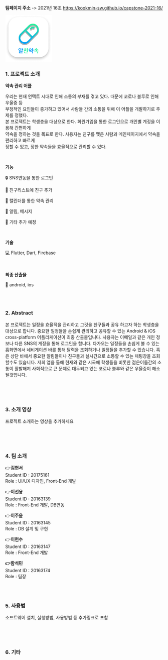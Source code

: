 **팀페이지 주소** -> 2021년 16조 https://kookmin-sw.github.io/capstone-2021-16/

![img2](./img2.png)

### 1. 프로젝트 소개

  **약속 관리 어플**

우리는 현재 언택트 시대로 인해 소통의 부재를 겪고 있다. 때문에 코로나 블루로 인해 우울증 등<br>
부정적인 요인들이 증가하고 있어서 사람들 간의 소통을 위해 이 어플을 개발하기로 주제를 정했다. <br>
본 프로젝트는 학생층을 대상으로 한다. 회원가입을 통한 로그인으로 개인별 계정을 이용해 간편하게<br>
약속을 정하는 것을 목표로 한다. 사용자는 친구를 맺은 사람과 메인페이지에서 약속을 편리하고 빠르게<br>
정할 수 있고, 정한 약속들을 효율적으로 관리할 수 있다. 

<br>

**기능** 

:lock: SNS연동을 통한 로그인

:couple: 친구리스트에 친구 추가

:calendar: 캘린더를 통한 약속 관리

:bell: 알림, 메시지

:pushpin: 기타 추가 예정

<br>

**기술**

:computer: Flutter, Dart, Firebase

<br>

**최종 산출물**

:iphone: android, ios

<br>
<br>

### 2. Abstract<br>
본 프로젝트는 일정을 효율적을 관리하고 그것을 친구들과 공유 하고자 하는 학생층을 대상으로 합니다. 중요한 일정들을 손쉽게 관리하고 공유할 수 있는 Android & iOS cross-platform 어플리케이션이 최종 산출물입니다. 사용자는 이메일과 같은 개인 정보나 다른 SNS의 계정을 통해 로그인을 합니다. 다가오는 일정들을 손쉽게 볼 수 있는 홈화면에서 네비게이션 바를 통해 달력을 조회하거나 일정들을 추가할 수 있습니다. 혹은 상단 바에서 중요한 알림들이나 친구들과 실시간으로 소통할 수 있는 채팅창을 조회할수도 있습니다. 저희 앱을 톨해 현재와 같은 시국에 학생들을 비롯한 젊은이들간의 소통이 활발해져 사회적으로 큰 문제로 대두되고 있는 코로나 블루와 같은 우울증이 해소 될것입니다.

<br>
<br>
<br>

### 3. 소개 영상

프로젝트 소개하는 영상을 추가하세요

<br>
<br>
<br>

### 4. 팀 소개

:point_right:**김현서**   
   Student ID : 20175161   
   Role : UI/UX 디자인, Front-End 개발
  <br>   

:point_right:**이선용**<br>
Student ID : 20163139 <br>
Role : Front-End 개발, DB연동
   <br>

:point_right:**이주윤**<br>
Student ID : 20163145 <br>
Role : DB 설계 및 구현
   <br>

:point_right:**이헌수** <br>
Student ID : 20163147 <br>
Role : Front-End 개발
   <br>    

**:point_right:함석민** <br>
Student ID : 20163174 <br>
Role : 팀장

   <br>
   <br>

### 5. 사용법

소프트웨어 설치, 실행방법, 사용방법 등 추가링크로 포함


<br>
<br>
<br>

### 6. 기타


